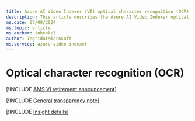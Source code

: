 ```yaml
---
title: Azure AI Video Indexer (VI) optical character recognition (OCR) overview
description: This article describes the Azure AI Video Indexer optical character recogniztion (OCR) insight.
ms.date: 07/09/2024
ms.topic: article
ms.author: inhenkel
author: IngridAtMicrosoft
ms.service: azure-video-indexer
---
```


# Optical character recognition (OCR)

[!INCLUDE [AMS VI retirement announcement](./includes/important-ams-retirement-avi-announcement.md)]

[!INCLUDE [General transparency note](./includes/read-general-transparency-note.md)]

[!INCLUDE [Insight details](./includes/ocr.md)]
